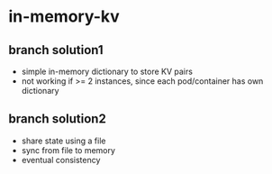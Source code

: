 # in-memory-kv

## branch solution1

- simple in-memory dictionary to store KV pairs
- not working if >= 2 instances, since each pod/container has own dictionary

## branch solution2

- share state using a file
- sync from file to memory
- eventual consistency

